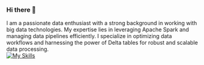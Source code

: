 ### Hi there 👋
I am a passionate data enthusiast with a strong background in working with big data technologies. My expertise lies in leveraging Apache Spark and managing data pipelines efficiently. I specialize in optimizing data workflows and harnessing the power of Delta tables for robust and scalable data processing.<br>
[![My Skills](https://skillicons.dev/icons?i=aws,bitbucket,docker,flask,git,githubactions,github,idea,kafka,kubernetes,linux,mongodb,mysql,pycharm,py,scala)](https://skillicons.dev)
<!--
**andonokar/andonokar** is a ✨ _special_ ✨ repository because its `README.md` (this file) appears on your GitHub profile.

Here are some ideas to get you started:

- 🔭 I’m currently working on ...
- 🌱 I’m currently learning ...
- 👯 I’m looking to collaborate on ...
- 🤔 I’m looking for help with ...
- 💬 Ask me about ...
- 📫 How to reach me: ...
- 😄 Pronouns: ...
- ⚡ Fun fact: ...
-->
